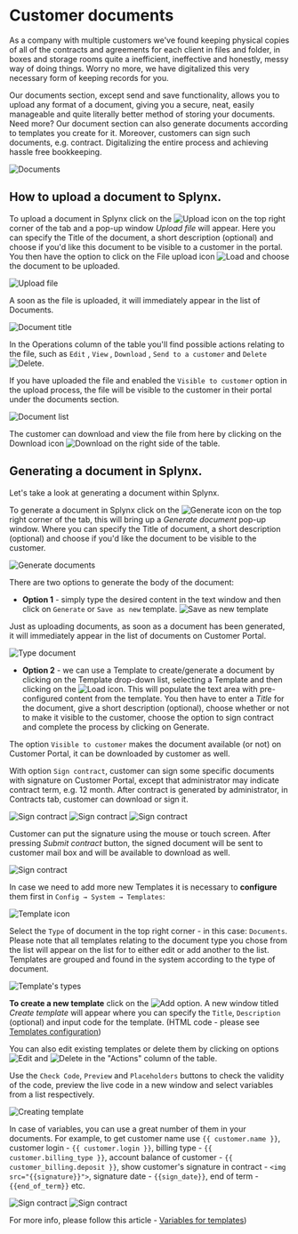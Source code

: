 Customer documents
==========

As a company with multiple customers we've found keeping physical copies of all of the contracts and agreements for each client in files and folder, in boxes and storage rooms quite a inefficient, ineffective and honestly, messy way of doing things. Worry no more, we have digitalized this very necessary form of keeping records for you.

Our documents section, except send and save functionality, allows you to upload any format of a document, giving you a secure, neat, easily manageable and quite literally better method of storing your documents. Need more? Our document section can also generate documents according to templates you create for it. Moreover, customers can sign such documents, e.g. contract. Digitalizing the entire process and achieving hassle free bookkeeping.

![Documents](documents.png)

## How to upload a document to Splynx.

To upload a document in Splynx click on the <icon class="image-icon">![Upload](upload_button.png)</icon> icon on the top right corner of the tab and a pop-up window *Upload file* will appear. Here you can specify the Title of the document, a short description (optional) and choose if you'd like this document to be visible to a customer in the portal. You then have the option to click on the File upload icon <icon class="image-icon">![Load](load_button.png)</icon> and choose the document to be uploaded.


![Upload file](upload_file.png)

A soon as the file is uploaded, it will immediately appear in the list of Documents.

![Document title](document_title.png)

In the Operations column of the table you'll find possible actions relating to the file, such as `Edit` , `View` , `Download` , `Send to a customer` and `Delete` <icon class="image-icon">![Delete](view_add_delete_edit_download_button.png)</icon>.


If you have uploaded the file and enabled the `Visible to customer` option in the upload process, the file will be visible to the customer in their portal under the documents section.

![Document list](documents_list.png)

The customer can download and view the file from here by clicking on the Download icon <icon class="image-icon">![Download](download_button1.png)</icon> on the right side of the table.



## Generating a document in Splynx.

Let's take a look at generating a document within Splynx.

To generate a document in Splynx click on the <icon class="image-icon">![Generate](generate_button.png)</icon> icon on the top right corner of the tab, this will bring up a *Generate document* pop-up window. Where you can specify the Title of document, a short description (optional) and choose if you'd like the document to be visible to the customer.

![Generate documents](generate_documents.png)

There are two options to generate the body of the document:

* **Option 1** - simply type the desired content in the text window and then click on `Generate` or `Save as new` template.
![Save as new template](save_as_new_templ.png)

Just as uploading documents, as soon as a document has been generated, it will immediately appear in the list of documents on Customer Portal.

![Type document](type_document.png)


* **Option 2** - we can use a Template to create/generate a document by clicking on the Template drop-down list, selecting a Template and then clicking on the <icon class="image-icon">![Load](load_button1.png)</icon> icon. This will populate the text area with pre-configured content from the template. You then have to enter a *Title* for the document, give a short description (optional), choose whether or not to make it visible to the customer, choose the option to sign contract and complete the process by clicking on Generate.

The option `Visible to customer` makes the document available (or not) on Customer Portal, it can be downloaded by customer as well.

With option `Sign contract`, customer can sign some specific documents with signature on Customer Portal, except that administrator may indicate contract term, e.g. 12 month.
After contract is generated by administrator, in Contracts tab, customer can download or sign it.

![Sign contract](sign_cont.png)
![Sign contract](sign_cont1.png)
![Sign contract](sign_cont2.png)

Customer can put the signature using the mouse or touch screen. After pressing *Submit contract* button, the signed document will be sent to customer mail box and will be available to download as well.

![Sign contract](sign_cont3.png)

In case we need to add more new Templates it is necessary to **configure** them first  in `Config → System → Templates`:

![Template icon](template_menu_icon.png)

Select the `Type` of document in the top right corner - in this case: `Documents`. Please note that all templates relating to the document type you chose from the list will appear on the list for to either edit or add another to the list. Templates are grouped and found in the system according to the type of document.

![Template's types](template_types.png)

**To create a new template** click on the <icon class="image-icon">![Add](add_button.png)</icon> option. A new window titled *Create template* will appear where you can specify the `Title`, `Description` (optional) and input code for the template. (HTML code - please see [Templates configuration](configuration/system/templates/templates.md))

You can also edit existing templates or delete them by clicking on options ![Edit](edit_button.png) and ![Delete](delete_button.png) in the "Actions" column of the table.

Use the `Check Code`, `Preview` and `Placeholders` buttons to check the validity of the code, preview the live code in a new window and select variables from a list respectively.

![Creating template](create_template.png)

In case of variables, you can use a great number of them in your documents. For example, to get customer name use `{{ customer.name }}`, customer login - `{{ customer.login }}`, billing type - `{{ customer.billing_type }}`, account balance of customer - `{{ customer_billing.deposit }}`, show customer's signature in contract - `<img src="{{signature}}">`, signature date - `{{sign_date}}`, end of term - `{{end_of_term}}` etc.

![Sign contract](sign_cont4.png)
![Sign contract](sign_cont5.png)

For more info, please follow this article - [Variables for templates](configuration/system/templates/templates_variables/templates_variables.md))
